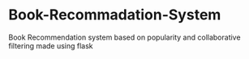 # Book-Recommadation-System
Book Recommendation system based on popularity and collaborative filtering made using flask
